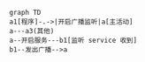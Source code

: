 ```mermaid
graph TD
a1[程序]-.->|开启广播监听|a[主活动]
a---a3(其他)
a--开启服务---b1[监听 service 收到]
b1--发出广播-->a
```

